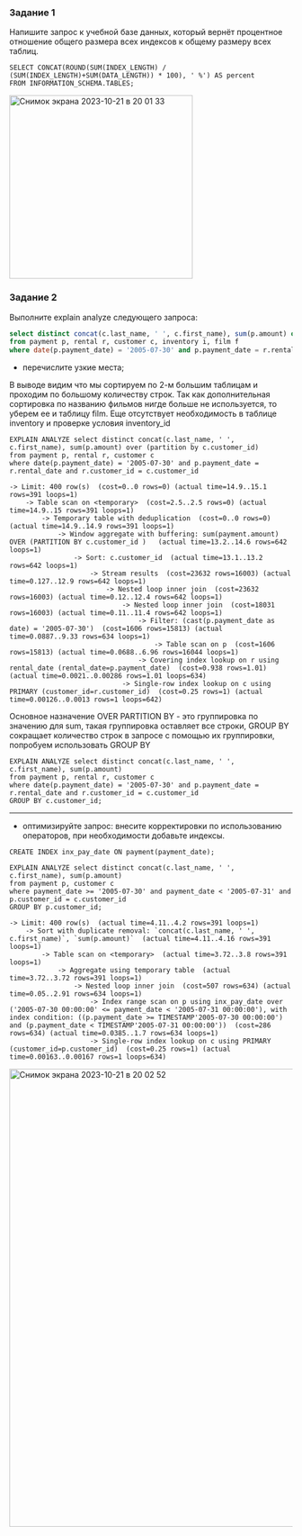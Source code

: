 ### Задание 1

Напишите запрос к учебной базе данных, который вернёт процентное отношение общего размера всех индексов к общему размеру всех таблиц.

```
SELECT CONCAT(ROUND(SUM(INDEX_LENGTH) / (SUM(INDEX_LENGTH)+SUM(DATA_LENGTH)) * 100), ' %') AS percent
FROM INFORMATION_SCHEMA.TABLES;
```

<img width="326" alt="Снимок экрана 2023-10-21 в 20 01 33" src="https://github.com/otuzi/index/assets/61628386/bf0b0772-caed-4278-ba93-9af791a870bd">


### Задание 2

Выполните explain analyze следующего запроса:
```sql
select distinct concat(c.last_name, ' ', c.first_name), sum(p.amount) over (partition by c.customer_id, f.title)
from payment p, rental r, customer c, inventory i, film f
where date(p.payment_date) = '2005-07-30' and p.payment_date = r.rental_date and r.customer_id = c.customer_id and i.inventory_id = r.inventory_id
```
- перечислите узкие места;

В выводе видим что мы сортируем по 2-м большим таблицам и проходим по большому количеству строк. Так как дополнительная сортировка по названию фильмов нигде больше не используется, то уберем ее и таблицу film. Еще отсутствует необходимость в таблице inventory и проверке условия inventory_id

```
EXPLAIN ANALYZE select distinct concat(c.last_name, ' ', c.first_name), sum(p.amount) over (partition by c.customer_id)
from payment p, rental r, customer c
where date(p.payment_date) = '2005-07-30' and p.payment_date = r.rental_date and r.customer_id = c.customer_id
```
```
-> Limit: 400 row(s)  (cost=0..0 rows=0) (actual time=14.9..15.1 rows=391 loops=1)
    -> Table scan on <temporary>  (cost=2.5..2.5 rows=0) (actual time=14.9..15 rows=391 loops=1)
        -> Temporary table with deduplication  (cost=0..0 rows=0) (actual time=14.9..14.9 rows=391 loops=1)
            -> Window aggregate with buffering: sum(payment.amount) OVER (PARTITION BY c.customer_id )   (actual time=13.2..14.6 rows=642 loops=1)
                -> Sort: c.customer_id  (actual time=13.1..13.2 rows=642 loops=1)
                    -> Stream results  (cost=23632 rows=16003) (actual time=0.127..12.9 rows=642 loops=1)
                        -> Nested loop inner join  (cost=23632 rows=16003) (actual time=0.12..12.4 rows=642 loops=1)
                            -> Nested loop inner join  (cost=18031 rows=16003) (actual time=0.11..11.4 rows=642 loops=1)
                                -> Filter: (cast(p.payment_date as date) = '2005-07-30')  (cost=1606 rows=15813) (actual time=0.0887..9.33 rows=634 loops=1)
                                    -> Table scan on p  (cost=1606 rows=15813) (actual time=0.0688..6.96 rows=16044 loops=1)
                                -> Covering index lookup on r using rental_date (rental_date=p.payment_date)  (cost=0.938 rows=1.01) (actual time=0.0021..0.00286 rows=1.01 loops=634)
                            -> Single-row index lookup on c using PRIMARY (customer_id=r.customer_id)  (cost=0.25 rows=1) (actual time=0.00126..0.0013 rows=1 loops=642)
```

Основное назначение OVER PARTITION BY - это группировка по значению для sum, такая группировка оставляет все строки, GROUP BY сокращает количество строк в запросе с помощью их группировки, попробуем использовать GROUP BY

```
EXPLAIN ANALYZE select distinct concat(c.last_name, ' ', c.first_name), sum(p.amount)
from payment p, rental r, customer c
where date(p.payment_date) = '2005-07-30' and p.payment_date = r.rental_date and r.customer_id = c.customer_id
GROUP BY c.customer_id;
```

---

- оптимизируйте запрос: внесите корректировки по использованию операторов, при необходимости добавьте индексы.

```
CREATE INDEX inx_pay_date ON payment(payment_date);

EXPLAIN ANALYZE select distinct concat(c.last_name, ' ', c.first_name), sum(p.amount)
from payment p, customer c
where payment_date >= '2005-07-30' and payment_date < '2005-07-31' and p.customer_id = c.customer_id 
GROUP BY p.customer_id;
```
```
-> Limit: 400 row(s)  (actual time=4.11..4.2 rows=391 loops=1)
    -> Sort with duplicate removal: `concat(c.last_name, ' ', c.first_name)`, `sum(p.amount)`  (actual time=4.11..4.16 rows=391 loops=1)
        -> Table scan on <temporary>  (actual time=3.72..3.8 rows=391 loops=1)
            -> Aggregate using temporary table  (actual time=3.72..3.72 rows=391 loops=1)
                -> Nested loop inner join  (cost=507 rows=634) (actual time=0.05..2.91 rows=634 loops=1)
                    -> Index range scan on p using inx_pay_date over ('2005-07-30 00:00:00' <= payment_date < '2005-07-31 00:00:00'), with index condition: ((p.payment_date >= TIMESTAMP'2005-07-30 00:00:00') and (p.payment_date < TIMESTAMP'2005-07-31 00:00:00'))  (cost=286 rows=634) (actual time=0.0385..1.7 rows=634 loops=1)
                    -> Single-row index lookup on c using PRIMARY (customer_id=p.customer_id)  (cost=0.25 rows=1) (actual time=0.00163..0.00167 rows=1 loops=634)
```

<img width="814" alt="Снимок экрана 2023-10-21 в 20 02 52" src="https://github.com/otuzi/index/assets/61628386/45fab448-d152-4db3-8a22-4cf4a3bc47c7">
